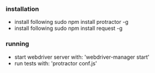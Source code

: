 ### installation

- install following sudo npm install protractor -g
- install following sudo npm install request -g

### running

- start webdriver server with: 'webdriver-manager start'
- run tests with: 'protractor conf.js'